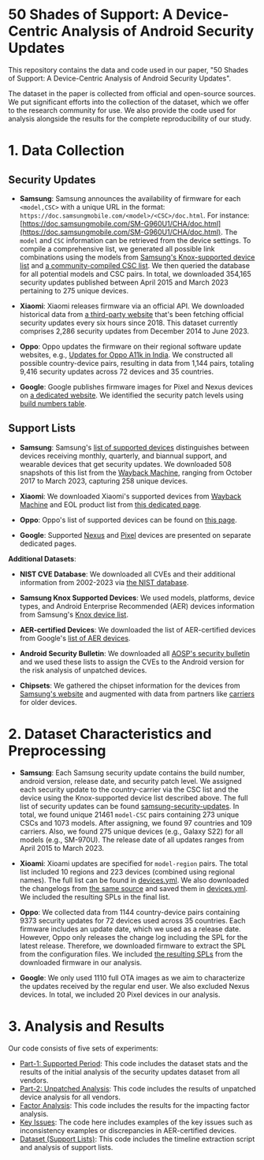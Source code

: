 # 50 Shades of Support: A Device-Centric Analysis of Android Security Updates

This repository contains the data and code used in our paper, "50 Shades of Support: A Device-Centric Analysis of Android Security Updates".

The dataset in the paper is collected from official and open-source sources. We put significant efforts into the collection of the dataset, which we offer to the research community for use. We also provide the code used for analysis alongside the results for the complete reproducibility of our study. 

# 1. Data Collection

## Security Updates
- **Samsung**: Samsung announces the availability of firmware for each `<model,CSC>` with a unique URL in the format: `https://doc.samsungmobile.com/<model>/<CSC>/doc.html`. For instance: [https://doc.samsungmobile.com/SM-G960U1/CHA/doc.html](https://doc.samsungmobile.com/SM-G960U1/CHA/doc.html). The `model` and `CSC` information can be retrieved from the device settings. To compile a comprehensive list, we generated all possible link combinations using the models from [Samsung's Knox-supported device list](https://www.samsungknox.com/en/knox-platform/supported-devices) and [a community-compiled CSC list](https://tsar3000.com/list-of-samsung-csc-codes-samsung-firmware-csc-codes). We then queried the database for all potential models and CSC pairs. In total, we downloaded 354,165 security updates published between April 2015 and March 2023 pertaining to 275 unique devices.

- **Xiaomi**: Xiaomi releases firmware via an official API. We downloaded historical data from [a third-party website](https://github.com/XiaomiFirmwareUpdater/miui-updates-tracker/blob/master/data/latest.yml) that's been fetching official security updates every six hours since 2018. This dataset currently comprises 2,286 security updates from December 2014 to June 2023.

- **Oppo**: Oppo updates the firmware on their regional software update websites, e.g., [Updates for Oppo A11k in India](https://support.oppo.com/in/software-update). We constructed all possible country-device pairs, resulting in data from 1,144 pairs, totaling 9,416 security updates across 72 devices and 35 countries.

- **Google**: Google publishes firmware images for Pixel and Nexus devices on [a dedicated website](https://developers.google.com/android/images). We identified the security patch levels using [build numbers table](https://source.android.com/docs/setup/about/build-numbers).

## Support Lists

- **Samsung**: Samsung's [list of supported devices](https://security.samsungmobile.com/workScope.smsb) distinguishes between devices receiving monthly, quarterly, and biannual support, and wearable devices that get security updates. We downloaded 508 snapshots of this list from the [Wayback Machine](https://web.archive.org/web/20230401000000*/https://security.samsungmobile.com/workScope.smsb), ranging from October 2017 to March 2023, capturing 258 unique devices.

- **Xiaomi**: We downloaded Xiaomi's supported devices from [Wayback Machine](https://web.archive.org/web/20210501000000*/https:/www.mi.com/global/service/support/security-update.html) and EOL product list from [this dedicated page](https://trust.mi.com/misrc/updates/phone?tab=policy).

- **Oppo**: Oppo's list of supported devices can be found on [this page](https://security.oppo.com/en/mend).

- **Google**: Supported [Nexus](https://support.google.com/nexus/answer/11227897) and [Pixel](https://support.google.com/pixelphone/answer/4457705) devices are presented on separate dedicated pages.

**Additional Datasets**:

- **NIST CVE Database**: We downloaded all CVEs and their additional information from 2002-2023 via [the NIST database](https://nvd.nist.gov/vuln/data-feeds).

- **Samsung Knox Supported Devices**: We used models, platforms, device types, and Android Enterprise Recommended (AER) devices information from Samsung's [Knox device list](https://www.samsungknox.com/en/knox-platform/supported-devices).

- **AER-certified Devices**: We downloaded the list of AER-certified devices from Google's [list of AER devices](https://androidenterprisepartners.withgoogle.com/).

- **Android Security Bulletin**: We downloaded all [AOSP's security bulletin](https://source.android.com/docs/security/bulletin) and we used these lists to assign the CVEs to the Android version for the risk analysis of unpatched devices. 

- **Chipsets**: We gathered the chipset information for the devices from [Samsung's website](https://www.samsung.com/us/smartphones/galaxy-s22-ultra/buy/galaxy-s22-ultra-128gb-unlocked-sm-s908uzkaxaa/) and augmented with data from partners like [carriers](https://www.t-mobile.com/cell-phone/samsung-galaxy-s22) for older devices.


# 2. Dataset Characteristics and Preprocessing

- **Samsung**: Each Samsung security update contains the build number, android version, release date, and security patch level. We assigned each security update to the country-carrier via the CSC list and the device using the Knox-supported device list described above. The full list of security updates can be found [samsung-security-updates](../Data/Samsung/samsung-security-updates/). In total, we found unique 21461 `model-CSC` pairs containing 273 unique CSCs and 1073 models. After assigning, we found 97 countries and 109 carriers. Also, we found 275 unique devices (e.g., Galaxy S22) for all models (e.g., SM-970U). The release date of all updates ranges from April 2015 to March 2023.  

- **Xioami**: Xioami updates are specified for `model-region` pairs. The total list included 10 regions and 223 devices (combined using regional names). The full list can be found in [devices.yml](../Data/Xiaomi/devices.yml). We also downloaded the changelogs from [the same source](https://xiaomifirmwareupdater.com/miui/) and saved them in [devices.yml](../Data/Xiaomi/changelogs.csv). We included the resulting SPLs in the final list. 

- **Oppo**: We collected data from 1144 country-device pairs containing 9373 security updates for 72 devices used across 35 countries. Each firmware includes an update date, which we used as a release date. However, Oppo only releases the change log including the SPL for the latest release. Therefore, we downloaded firmware to extract the SPL from the configuration files. We included [the resulting SPLs](../Data/Oppo/firmware_SPLs.csv) from the downloaded firmware in our analysis. 

- **Google**: We only used 1110 full OTA images as we aim to characterize the updates received by the regular end user. We also excluded Nexus devices. In total, we included 20 Pixel devices in our analysis.


# 3. Analysis and Results
 
Our code consists of five sets of experiments:
 
 - [Part-1: Supported Period](./Code/Part-1%20Supported%20Period.ipynb): This code includes the dataset stats and the results of the initial analysis of the security updates dataset from all vendors.
 - [Part-2: Unpatched Analysis](./Code/Part-2%20Unpatched%20Analysis.ipynb): This code includes the results of unpatched device analysis for all vendors.
 - [Factor Analysis](./Code/Factor%20Analysis.ipynb): This code includes the results for the impacting factor analysis.
 - [Key Issues](./Code/Key-Issues.ipynb): The code here includes examples of the key issues such as inconsistency examples or discrepancies in AER-certified devices. 
 - [Dataset (Support Lists)](./Code/Dataset%20(Support%20Lists).ipynb): This code includes the timeline extraction script and analysis of support lists. 
 

 

 
 
 
 


